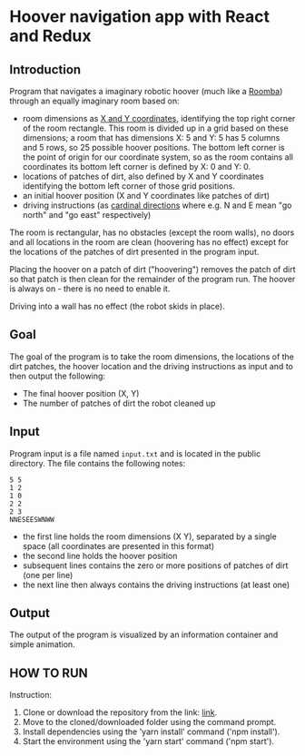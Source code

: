 # Hoover navigation app with React and Redux

## Introduction

Program that navigates a imaginary robotic hoover (much like a [Roomba](https://en.wikipedia.org/wiki/Roomba)) through an equally imaginary room based on:

* room dimensions as [X and Y coordinates](https://en.wikipedia.org/wiki/Cartesian_coordinate_system), identifying the top right corner of the room rectangle. This room is divided up in a grid based on these dimensions; a room that has dimensions X: 5 and Y: 5 has 5 columns and 5 rows, so 25 possible hoover positions. The bottom left corner is the point of origin for our coordinate system, so as the room contains all coordinates its bottom left corner is defined by X: 0 and Y: 0.
* locations of patches of dirt, also defined by X and Y coordinates identifying the bottom left corner of those grid positions.
* an initial hoover position (X and Y coordinates like patches of dirt)
* driving instructions (as [cardinal directions](https://en.wikipedia.org/wiki/Cardinal_direction) where e.g. N and E mean "go north" and "go east" respectively)

The room is rectangular, has no obstacles (except the room walls), no doors and all locations in the room are clean (hoovering has no effect) except for the locations of the patches of dirt presented in the program input.

Placing the hoover on a patch of dirt ("hoovering") removes the patch of dirt so that patch is then clean for the remainder of the program run. The hoover is always on - there is no need to enable it.

Driving into a wall has no effect (the robot skids in place).

## Goal

The goal of the program is to take the room dimensions, the locations of the dirt patches, the hoover location and the driving instructions as input and to then output the following:

* The final hoover position (X, Y)
* The number of patches of dirt the robot cleaned up

## Input

Program input is a file named `input.txt` and is located in the public directory.
The file contains the following notes:

```
5 5
1 2
1 0
2 2
2 3
NNESEESWNWW
```

* the first line holds the room dimensions (X Y), separated by a single space (all coordinates are presented in this format)
* the second line holds the hoover position
* subsequent lines contains the zero or more positions of patches of dirt (one per line)
* the next line then always contains the driving instructions (at least one)

## Output

The output of the program is visualized by an information container and simple animation.

## HOW TO RUN

Instruction:
1. Clone or download the repository from the link: [link](https://github.com/fabijanski/roomba-cleaner-react-redux).
2. Move to the cloned/downloaded folder using the command prompt.
3. Install dependencies using the 'yarn install' command ('npm install').
4. Start the environment using the 'yarn start' command ('npm start').
